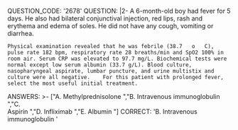 QUESTION_CODE: '2678'
QUESTION: |2-
    A 6-month-old boy had fever for 5 days. He also had bilateral conjunctival injection, red lips, rash and erythema and edema of soles. He did not have any cough, vomiting or diarrhea.   
      
    Physical examination revealed that he was febrile (38.7   o   C), pulse rate 182 bpm, respiratory rate 28 breaths/min and SpO2 100% in room air. Serum CRP was elevated to 97.7 mg/L. Biochemical tests were normal except low serum albumin (33.7 g/L). Blood culture, nasopharyngeal aspirate, lumbar puncture, and urine multistix and culture were all negative.    For this patient with prolonged fever, select the most useful initial treatment.     
ANSWERS: >-
  ["A.   Methylprednisolone  ","B.   Intravenous immunoglobulin  ","C.  
  Aspirin  ","D.   Infliximab  ","E.   Albumin  "]
CORRECT: 'B.   Intravenous immunoglobulin  '
